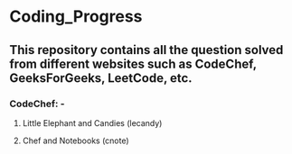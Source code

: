 # Coding_Progress

## This repository contains all the question solved from different websites such as CodeChef, GeeksForGeeks, LeetCode, etc.

### CodeChef: -

1) Little Elephant and Candies (lecandy)

2) Chef and Notebooks (cnote)
